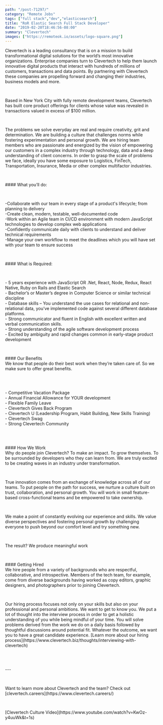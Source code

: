 ```yaml
---
path: "/post-71297/"
category: "Remote Jobs"
tags: ["full stack","dev","elasticsearch"]
title: "RoR Elastic Search Full Stack Developer"
date: "2019-02-20T18:46:56-08:00"
summary: "Clevertech"
images: ["https://remoteok.io/assets/logo-square.png"]
---
```


<p>Clevertech is a leading consultancy that is on a mission to build transformational digital solutions for the world&rsquo;s most innovative organizations. Enterprise companies turn to Clevertech to help them launch innovative digital products that interact with hundreds of millions of customers, transactions and data points. By partnering with Clevertech these companies are propelling forward and changing their industries, business models and more.</p><br /><p>Based in New York City with fully remote development teams, Clevertech has built core product offerings for clients whose value was revealed in transactions valued in excess of $100 million.</p><br /><p>The problems we solve everyday are real and require creativity, grit and determination. We are building a culture that challenges norms while fostering experimentation and personal growth. We are hiring team members who are passionate and energized by the vision of empowering our customers in a complex industry through technology, data and a deep understanding of client concerns. In order to grasp the scale of problems we face, ideally you have some exposure to Logistics, FinTech, Transportation, Insurance, Media or other complex multifactor industries.</p><br /><p>#### What you&rsquo;ll do:</p><br /><p>-Collaborate with our team in every stage of a product's lifecycle; from planning to delivery<br>-Create clean, modern, testable, well-documented code<br>-Work within an Agile team in CI/CD environment with modern JavaScript technologies to develop complex web applications <br>-Confidently communicate daily with clients to understand and deliver technical requirements<br>-Manage your own workflow to meet the deadlines which you will have set with your team to ensure success</p><br /><p>#### What is Required:</p><br /><p>- 5 years experience with JavaScript OR .Net, React, Node, Redux, React Native, Ruby on Rails and Elastic Search<br>- Bachelor&rsquo;s or Master&rsquo;s degree in Computer Science or similar technical discipline<br>- Database skills &ndash; You understand the use cases for relational and non-relational data, you&rsquo;ve implemented code against several different database platforms.<br>- Strong communicator and fluent in English with excellent written and verbal communication skills.<br>- Strong understanding of the agile software development process<br>- Excited by ambiguity and rapid changes common in early-stage product development</p><br /><p>#### Our Benefits<br>We know that people do their best work when they&rsquo;re taken care of. So we make sure to offer great benefits.</p><br /><p><br>- Competitive Vacation Package<br>- Annual Financial Allowance for YOUR development<br>- Flexible Family Leave<br>- Clevertech Gives Back Program<br>- Clevertech U (Leadership Program, Habit Building, New Skills Training)<br>- Clevertech Swag <br>- Strong Clevertech Community</p><br /><p><br>#### How We Work<br>Why do people join Clevertech? To make an impact. To grow themselves. To be surrounded by developers who they can learn from. We are truly excited to be creating waves in an industry under transformation.</p><br /><p>True innovation comes from an exchange of knowledge across all of our teams. To put people on the path for success, we nurture a culture built on trust, collaboration, and personal growth. You will work in small feature-based cross-functional teams and be empowered to take ownership.</p><br /><p>We make a point of constantly evolving our experience and skills. We value diverse perspectives and fostering personal growth by challenging everyone to push beyond our comfort level and try something new.</p><br /><p>The result? We produce meaningful work</p><br /><p>#### Getting Hired<br>We hire people from a variety of backgrounds who are respectful, collaborative, and introspective. Members of the tech team, for example, come from diverse backgrounds having worked as copy editors, graphic designers, and photographers prior to joining Clevertech.</p><br /><p>Our hiring process focuses not only on your skills but also on your professional and personal ambitions. We want to get to know you. We put a lot of thought into the interview process in order to get a holistic understanding of you while being mindful of your time. You will solve problems derived from the work we do on a daily basis followed by thoughtful discussions around potential fit. Whatever the outcome, we want you to have a great candidate experience. [Learn more about our hiring process](https://www.clevertech.biz/thoughts/interviewing-with-clevertech)</p><br /><p><br>---</p><br /><p>Want to learn more about Clevertech and the team? Check out [clevertech.careers](https://www.clevertech.careers/)</p><br /><p>[Clevertech Culture Video](https://www.youtube.com/watch?v=KwOz-y4uuWk&amp;t=1s)</p>

